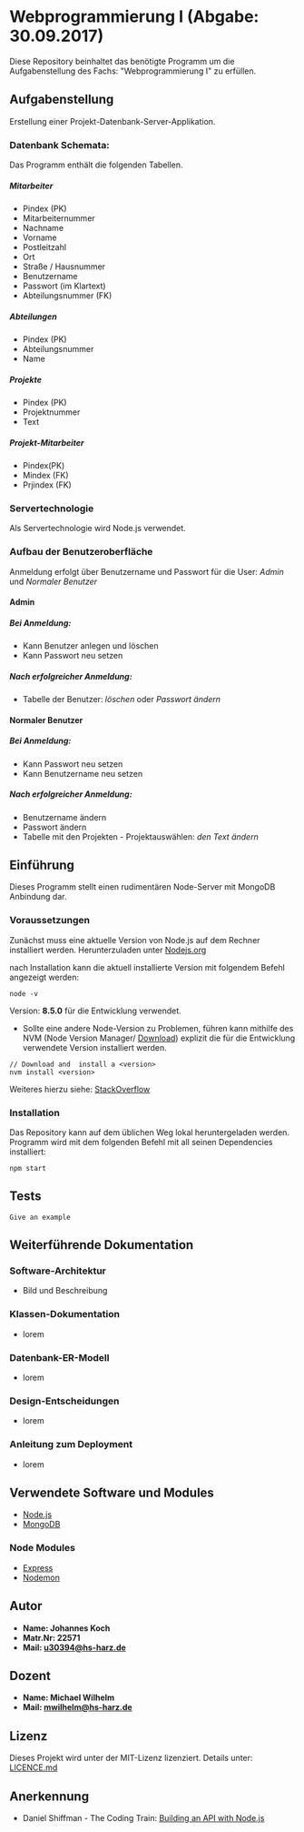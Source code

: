 # Webprogrammierung I (Abgabe: 30.09.2017)

Diese Repository beinhaltet das benötigte Programm um die Aufgabenstellung des Fachs: "Webprogrammierung I" zu erfüllen.

## Aufgabenstellung
Erstellung einer Projekt-Datenbank-Server-Applikation.
### Datenbank Schemata:
Das Programm enthält die folgenden Tabellen.
##### Mitarbeiter
* Pindex (PK)
* Mitarbeiternummer
* Nachname
* Vorname
* Postleitzahl
* Ort
* Straße / Hausnummer
* Benutzername
* Passwort (im Klartext)
* Abteilungsnummer (FK)

##### Abteilungen
* Pindex (PK)
* Abteilungsnummer
* Name

##### Projekte
* Pindex (PK)
* Projektnummer
* Text

##### Projekt-Mitarbeiter
* Pindex(PK)
* Mindex (FK)
* Prjindex (FK)

### Servertechnologie
Als Servertechnologie wird Node.js verwendet.

### Aufbau der Benutzeroberfläche
Anmeldung erfolgt über Benutzername und Passwort für die User: *Admin*  und *Normaler Benutzer*

#### **Admin**
##### Bei Anmeldung:
* Kann Benutzer anlegen und löschen
* Kann Passwort neu setzen
##### Nach erfolgreicher Anmeldung:
* Tabelle der Benutzer: *löschen* oder *Passwort ändern*

#### **Normaler Benutzer**
##### Bei Anmeldung:
* Kann Passwort neu setzen
* Kann Benutzername neu setzen
##### Nach erfolgreicher Anmeldung:
* Benutzername ändern
* Passwort ändern
* Tabelle mit den Projekten - Projektauswählen: *den Text ändern*


## Einführung

Dieses Programm stellt einen rudimentären Node-Server mit MongoDB Anbindung dar.

### Voraussetzungen

Zunächst muss eine aktuelle Version von Node.js auf dem Rechner installiert werden. Herunterzuladen unter [Nodejs.org](https://nodejs.org/en/)

nach Installation kann die aktuell installierte Version mit folgendem Befehl angezeigt werden:
```
node -v
```
Version: **8.5.0** für die Entwicklung verwendet.

* Sollte eine andere Node-Version zu Problemen, führen kann mithilfe des NVM (Node Version Manager/ [Download](https://github.com/creationix/nvm)) explizit die für die Entwicklung verwendete Version installiert werden.
```
// Download and  install a <version>
nvm install <version>
```
Weiteres hierzu siehe: [StackOverflow](https://stackoverflow.com/questions/7718313/how-to-change-to-an-older-version-of-node-js)


### Installation

Das Repository kann auf dem üblichen Weg lokal heruntergeladen werden. Programm wird mit dem folgenden Befehl mit all seinen Dependencies installiert:

```
npm start
```


## Tests

```
Give an example
```

## Weiterführende Dokumentation

### Software-Architektur
* Bild und Beschreibung

### Klassen-Dokumentation
* lorem

### Datenbank-ER-Modell
* lorem

### Design-Entscheidungen
* lorem

### Anleitung zum Deployment
* lorem

## Verwendete Software und Modules
* [Node.js](https://nodejs.org/en/)
* [MongoDB](https://www.mongodb.com/de)

### Node Modules
* [Express](https://expressjs.com/de/)
* [Nodemon](https://nodemon.io/)


## Autor

* **Name: Johannes Koch**
* **Matr.Nr: 22571**
* **Mail: u30394@hs-harz.de**

## Dozent

* **Name: Michael Wilhelm**
* **Mail: mwilhelm@hs-harz.de**


## Lizenz

Dieses Projekt wird unter der MIT-Lizenz lizenziert. Details unter: [LICENCE.md](LICENCE.md)

## Anerkennung

* Daniel Shiffman - The Coding Train: [Building an API with Node.js](https://www.youtube.com/watch?v=P-Upi9TMrBk&list=PLRqwX-V7Uu6Yyn-fBtGHfN0_xCtBwUkBp)
